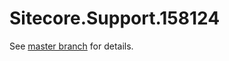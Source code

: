 # Sitecore.Support.158124

See [master branch](https://github.com/sitecoresupport/Sitecore.Support.158124) for details.